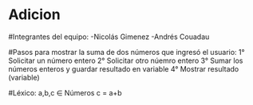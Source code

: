 # Adicion

#Integrantes del equipo:
-Nicolás Gimenez
-Andrés Couadau

#Pasos para mostrar la suma de dos números que ingresó el usuario:
1° Solicitar un número entero
2° Solicitar otro núemro entero
3° Sumar los números enteros y guardar resultado en variable 
4° Mostrar resultado (variable)

#Léxico:
a,b,c ∈ Números
c = a+b
